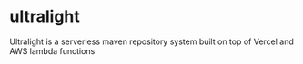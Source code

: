 # ultralight
Ultralight is a serverless maven repository system built on top of Vercel and AWS lambda functions

<!-- ultralight pretends to be a maven server -->